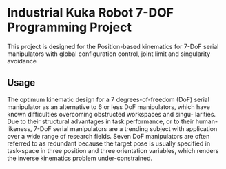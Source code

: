 # Industrial Kuka Robot 7-DOF Programming Project

This project is designed for the Position-based kinematics for 7-DoF serial manipulators with global configuration control, joint limit and singularity avoidance



## Usage
The optimum kinematic design for a 7 degrees-of-freedom (DoF) serial manipulator as an alternative to 6 or less DoF manipulators, which have known difficulties overcoming obstructed workspaces and singu- larities. Due to their structural advantages in task performance, or to their human-likeness, 7-DoF serial manipulators are a trending subject with application over a wide range of research fields. Seven DoF manipulators are often referred to as redundant because the target pose is usually specified in task-space in three position and three orientation variables, which renders the inverse kinematics problem under-constrained.
